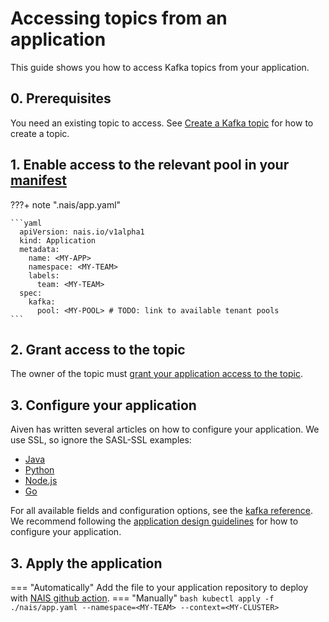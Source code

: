 # Accessing topics from an application

This guide shows you how to access Kafka topics from your application.

## 0. Prerequisites

You need an existing topic to access. See [Create a Kafka topic](create.md) for how to create a topic.

## 1. Enable access to the relevant pool in your [manifest](/reference/nais-application/application.md)

???+ note ".nais/app.yaml"

    ```yaml
      apiVersion: nais.io/v1alpha1
      kind: Application
      metadata:
        name: <MY-APP>
        namespace: <MY-TEAM>
        labels:
          team: <MY-TEAM>
      spec:
        kafka:
          pool: <MY-POOL> # TODO: link to available tenant pools
    ```

## 2. Grant access to the topic

The owner of the topic must [grant your application access to the topic](manage-acl.md).

## 3. Configure your application

Aiven has written several articles on how to configure your application.
We use SSL, so ignore the SASL-SSL examples:

- [Java](https://docs.aiven.io/docs/products/kafka/howto/connect-with-java.html)
- [Python](https://docs.aiven.io/docs/products/kafka/howto/connect-with-python.html)
- [Node.js](https://docs.aiven.io/docs/products/kafka/howto/connect-with-nodejs.html)
- [Go](https://docs.aiven.io/docs/products/kafka/howto/connect-with-go.html)

For all available fields and configuration options, see the [kafka reference](../../../reference/kafka.md).
We recommend following the [application design guidelines](../../../explanation/kafka#application-design-guidelines) for how to configure your application.

## 3. Apply the application
=== "Automatically"
    Add the file to your application repository to deploy with [NAIS github action](../../cicd/github-action.md).
=== "Manually"
    ```bash
    kubectl apply -f ./nais/app.yaml --namespace=<MY-TEAM> --context=<MY-CLUSTER>
    ```
